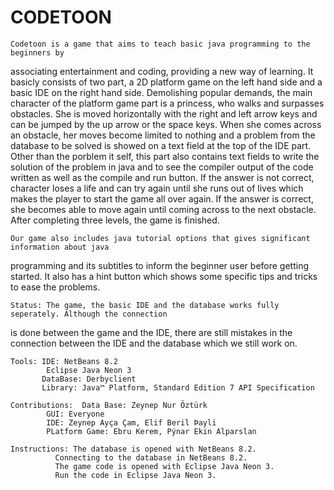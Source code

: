 # CODETOON

	Codetoon is a game that aims to teach basic java programming to the beginners by
associating entertainment and coding, providing a new way of learning. It basicly consists 
of two part, a 2D platform game on the left hand side and a basic IDE on the right hand side.
Demolishing popular demands, the main character of the platform game part is a princess, who 
walks and surpasses obstacles. She is moved horizontally with the right and left arrow keys and
can be jumped by the up arrow or the space keys. When she comes across an obstacle, her moves
become limited to nothing and a problem from the database to be solved is showed on a text field 
at the top of the IDE part. Other than the porblem it self, this part also contains text fields to 
write the solution of the problem in java and to see the compiler output of the code written as well 
as the compile and run button. If the answer is not correct, character loses a life and can try again 
until she runs out of lives which makes the player to start the game all over again. If the answer is
 correct, she becomes able to move again until coming across to the next obstacle. After completing 
three levels, the game is finished.

	Our game also includes java tutorial options that gives significant information about java
programming and its subtitles to inform the beginner user before getting started. It also has a hint
button which shows some specific tips and tricks to ease the problems.


	Status: The game, the basic IDE and the database works fully seperately. Although the connection
is done between the game and the IDE, there are still mistakes in the connection between the IDE and the
database which we still work on.

	Tools: IDE: NetBeans 8.2
		    Eclipse Java Neon 3
	       DataBase: Derbyclient
	       Library: Java™ Platform, Standard Edition 7 API Specification

	Contributions: 	Data Base: Zeynep Nur Öztürk
			GUI: Everyone
			IDE: Zeynep Ayça Çam, Elif Beril Þayli
			PLatform Game: Ebru Kerem, Pýnar Ekin Alparslan
	
	Instructions: The database is opened with NetBeans 8.2.
		      Connecting to the database in NetBeans 8.2.
		      The game code is opened with Eclipse Java Neon 3.
		      Run the code in Eclipse Java Neon 3.
